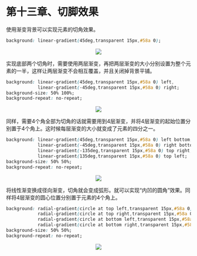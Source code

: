 # 第十三章、切脚效果

使用渐变背景可以实现元素的切角效果。

```css
background: linear-gradient(45deg,transparent 15px,#58a 0);
```

<div align=center><img src="/note/images/css-secret/13/1.png"></div>  

实现底部两个切角时，需要使用两层渐变，再把两层渐变的大小分别设置为整个元素的一半，这样让两层渐变不会相互覆盖，并且关闭掉背景平铺。

```css
background: linear-gradient(45deg,transparent 15px,#58a 0) left,
            linear-gradient(-45deg,transparent 15px,#58a 0) right;
background-size: 50% 100%;
background-repeat: no-repeat;
```

<div align=center><img src="/note/images/css-secret/13/2.png"></div>  

同样，需要4个角全部为切角的话就需要用到4层渐变，并将4层渐变的起始位置分别置于4个角上。这时候每层渐变的大小就变成了元素的四分之一。

```css
background: linear-gradient(45deg,transparent 15px,#58a 0) left bottom,
            linear-gradient(-45deg,transparent 15px,#58a 0) right bottom,
            linear-gradient(-135deg,transparent 15px,#58a 0) top right,
            linear-gradient(135deg,transparent 15px,#58a 0) top left;
background-size: 50% 50%;
background-repeat: no-repeat;
```

<div align=center><img src="/note/images/css-secret/13/3.png"></div>  

将线性渐变换成径向渐变，切角就会变成弧形。就可以实现“内凹的圆角”效果。同样将4层渐变的圆心位置分别置于元素的4个角上。

```css
background: radial-gradient(circle at top left,transparent 15px,#58a 0) top left,
            radial-gradient(circle at top right,transparent 15px,#58a 0) top right,
            radial-gradient(circle at bottom left,transparent 15px,#58a 0) bottom left,
            radial-gradient(circle at bottom right,transparent 15px,#58a 0) bottom right;
background-size: 50% 50%;
background-repeat: no-repeat;
```

<div align=center><img src="/note/images/css-secret/13/4.png"></div>  
